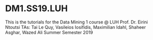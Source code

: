 # DM1.SS19.LUH
This is  the tutorials for the Data Mining 1 course @ LUH
Prof. Dr. Eirini Ntoutsi
TAs: Tai Le Quy, Vasileios Iosifidis, Maximilian Idahl, Shaheer Asghar, Wazed Ali
Summer Semester 2019
